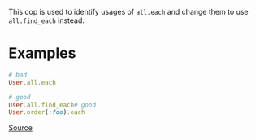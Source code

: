 
This cop is used to identify usages of `all.each` and
change them to use `all.find_each` instead.

# Examples

```ruby
# bad
User.all.each

# good
User.all.find_each# good
User.order(:foo).each
```

[Source](http://www.rubydoc.info/gems/rubocop/RuboCop/Cop/Rails/FindEach)
